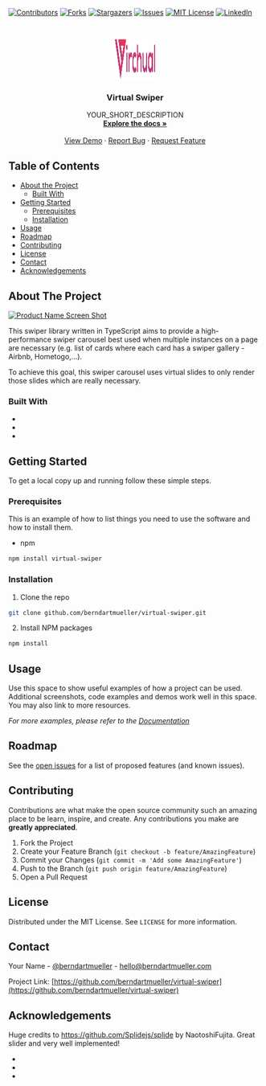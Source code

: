 <!--
*** Thanks for checking out this README Template. If you have a suggestion that would
*** make this better, please fork the repo and create a pull request or simply open
*** an issue with the tag "enhancement".
*** Thanks again! Now go create something AMAZING! :D
***
***
***
*** To avoid retyping too much info. Do a search and replace for the following:
*** github_username, repo, berndartmueller, hello@berndartmueller.com
-->

<!-- PROJECT SHIELDS -->
<!--
*** I'm using markdown "reference style" links for readability.
*** Reference links are enclosed in brackets [ ] instead of parentheses ( ).
*** See the bottom of this document for the declaration of the reference variables
*** for contributors-url, forks-url, etc. This is an optional, concise syntax you may use.
*** https://www.markdownguide.org/basic-syntax/#reference-style-links
-->

[![Contributors][contributors-shield]][contributors-url]
[![Forks][forks-shield]][forks-url]
[![Stargazers][stars-shield]][stars-url]
[![Issues][issues-shield]][issues-url]
[![MIT License][license-shield]][license-url]
[![LinkedIn][linkedin-shield]][linkedin-url]

<!-- PROJECT LOGO -->
<br />
<p align="center">
  <a href="https://github.com/berndartmueller/virtual-swiper">
    <img src="images/logo.png" alt="Logo" width="80" height="80">
  </a>

  <h3 align="center">Virtual Swiper</h3>

  <p align="center">
    YOUR_SHORT_DESCRIPTION
    <br />
    <a href="https://github.com/berndartmueller/virtual-swiper"><strong>Explore the docs »</strong></a>
    <br />
    <br />
    <a href="https://github.com/berndartmueller/virtual-swiper">View Demo</a>
    ·
    <a href="https://github.com/berndartmueller/virtual-swiper/issues">Report Bug</a>
    ·
    <a href="https://github.com/berndartmueller/virtual-swiper/issues">Request Feature</a>
  </p>
</p>

<!-- TABLE OF CONTENTS -->

## Table of Contents

- [About the Project](#about-the-project)
  - [Built With](#built-with)
- [Getting Started](#getting-started)
  - [Prerequisites](#prerequisites)
  - [Installation](#installation)
- [Usage](#usage)
- [Roadmap](#roadmap)
- [Contributing](#contributing)
- [License](#license)
- [Contact](#contact)
- [Acknowledgements](#acknowledgements)

<!-- ABOUT THE PROJECT -->

## About The Project

[![Product Name Screen Shot][product-screenshot]](https://example.com)

This swiper library written in TypeScript aims to provide a high-performance swiper carousel best used when multiple instances on a page are necessary (e.g. list of cards where each card has a swiper gallery - Airbnb, Hometogo,...).

To achieve this goal, this swiper carousel uses virtual slides to only render those slides which are really necessary.

### Built With

- []()
- []()
- []()

<!-- GETTING STARTED -->

## Getting Started

To get a local copy up and running follow these simple steps.

### Prerequisites

This is an example of how to list things you need to use the software and how to install them.

- npm

```sh
npm install virtual-swiper
```

### Installation

1. Clone the repo

```sh
git clone github.com/berndartmueller/virtual-swiper.git
```

2. Install NPM packages

```sh
npm install
```

<!-- USAGE EXAMPLES -->

## Usage

Use this space to show useful examples of how a project can be used. Additional screenshots, code examples and demos work well in this space. You may also link to more resources.

_For more examples, please refer to the [Documentation](https://example.com)_

<!-- ROADMAP -->

## Roadmap

See the [open issues](https://github.com/berndartmueller/virtual-swiper/issues) for a list of proposed features (and known issues).

<!-- CONTRIBUTING -->

## Contributing

Contributions are what make the open source community such an amazing place to be learn, inspire, and create. Any contributions you make are **greatly appreciated**.

1. Fork the Project
2. Create your Feature Branch (`git checkout -b feature/AmazingFeature`)
3. Commit your Changes (`git commit -m 'Add some AmazingFeature'`)
4. Push to the Branch (`git push origin feature/AmazingFeature`)
5. Open a Pull Request

<!-- LICENSE -->

## License

Distributed under the MIT License. See `LICENSE` for more information.

<!-- CONTACT -->

## Contact

Your Name - [@berndartmueller](https://twitter.com/berndartmueller) - hello@berndartmueller.com

Project Link: [https://github.com/berndartmueller/virtual-swiper](https://github.com/berndartmueller/virtual-swiper)

<!-- ACKNOWLEDGEMENTS -->

## Acknowledgements

Huge credits to https://github.com/Splidejs/splide by NaotoshiFujita. Great slider and very well implemented!

- []()
- []()
- []()

<!-- MARKDOWN LINKS & IMAGES -->
<!-- https://www.markdownguide.org/basic-syntax/#reference-style-links -->

[contributors-shield]: https://img.shields.io/github/contributors/berndartmueller/virtual-swiper.svg?style=flat-square
[contributors-url]: https://github.com/berndartmueller/virtual-swiper/graphs/contributors
[forks-shield]: https://img.shields.io/github/forks/berndartmueller/virtual-swiper.svg?style=flat-square
[forks-url]: https://github.com/berndartmueller/virtual-swiper/network/members
[stars-shield]: https://img.shields.io/github/stars/berndartmueller/virtual-swiper.svg?style=flat-square
[stars-url]: https://github.com/berndartmueller/virtual-swiper/stargazers
[issues-shield]: https://img.shields.io/github/issues/berndartmueller/virtual-swiper.svg?style=flat-square
[issues-url]: https://github.com/berndartmueller/virtual-swiper/issues
[license-shield]: https://img.shields.io/github/license/berndartmueller/virtual-swiper.svg?style=flat-square
[license-url]: https://github.com/berndartmueller/virtual-swiper/blob/master/LICENSE.txt
[linkedin-shield]: https://img.shields.io/badge/-LinkedIn-black.svg?style=flat-square&logo=linkedin&colorB=555
[linkedin-url]: https://linkedin.com/in/berndartmueller
[product-screenshot]: images/screenshot.png
